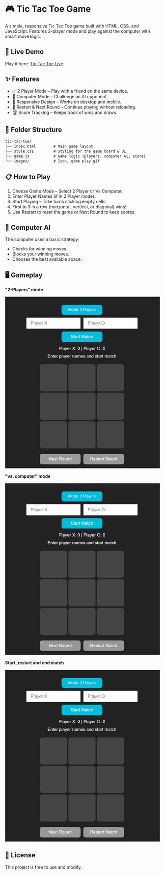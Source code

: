 # 🎮 Tic Tac Toe Game
A simple, responsive Tic Tac Toe game built with HTML, CSS, and JavaScript.
Features 2-player mode and play against the computer with smart move logic.

## 🚀 Live Demo
Play it here:
[Tic Tac Toe Live](https://rytvee.github.io/tic-tac-toe/)

## ✨ Features
- ✅ 2 Player Mode – Play with a friend on the same device.
- 🤖 Computer Mode – Challenge an AI opponent.
- 📱 Responsive Design – Works on desktop and mobile.
- 🔄 Restart & Next Round – Continue playing without reloading.
- 🏆 Score Tracking – Keeps track of wins and draws.

## 📂 Folder Structure
```text
tic-tac-toe/
│── index.html        # Main game layout
│── style.css         # Styling for the game board & UI
│── game.js           # Game logic (players, computer AI, score)
└── images/           # Icon, game play gif
```

## 📋 How to Play
1. Choose Game Mode – Select 2 Player or Vs Computer.
2. Enter Player Names (if in 2 Player mode).
3. Start Playing – Take turns clicking empty cells.
4. First to 3 in a row (horizontal, vertical, or diagonal) wins!
5. Use Restart to reset the game or Next Round to keep scores.

## 🧠 Computer AI
The computer uses a basic strategy:
- Checks for winning moves.
- Blocks your winning moves.
- Chooses the best available space.

## 🖥️ Gameplay

**"2-Players" mode**

![2-Players Mode](images/2-players-mode.gif)

**"vs. computer" mode**

![2-Players Mode](images/vs-computer-mode.gif)

**Start, restart and end match**

![2-Players Mode](images/start-restart-end.gif)


## 📜 License
This project is free to use and modify.
